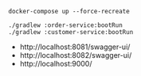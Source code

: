 ```
docker-compose up --force-recreate
```

```
./gradlew :order-service:bootRun
./gradlew :customer-service:bootRun
```

* http://localhost:8081/swagger-ui/
* http://localhost:8082/swagger-ui/
* http://localhost:9000/

